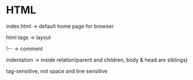 # HTML
index.html -> default home page for browser

html tags -> layout

!-- -> comment

indentation -> inside relation(parent and children, body & head are siblings)

tag-sensitive, not space and line sensitive

